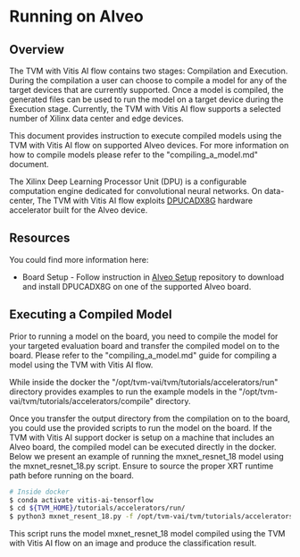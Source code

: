 # Running on Alveo

## Overview

 The TVM with Vitis AI flow contains two stages: Compilation and Execution. During the compilation a user can choose to compile a model for any of the target devices that are currently supported. Once a model is compiled, the generated files can be used to run the model on a target device during the Execution stage. Currently, the TVM with Vitis AI flow supports a selected number of Xilinx data center and edge devices.
 
This document provides instruction to execute compiled models using the TVM with Vitis AI flow on supported Alveo devices. For more information on how to compile models please refer to the "compiling_a_model.md" document. 


The Xilinx Deep Learning Processor Unit (DPU) is a configurable computation engine dedicated for convolutional neural networks. On data-center, The TVM with Vitis AI flow exploits [DPUCADX8G] hardware accelerator built for the Alveo device.

## Resources
You could find more information here:
* Board Setup - Follow instruction in [Alveo Setup] repository to download and install DPUCADX8G on one of the supported Alveo board.


## Executing a Compiled Model

Prior to running a model on the board, you need to compile the model for your targeted evaluation board and transfer the compiled model on to the board. Please refer to the "compiling_a_model.md" guide for compiling a model using the TVM with Vitis AI flow. 

While inside the docker the "/opt/tvm-vai/tvm/tutorials/accelerators/run" directory provides examples to run the example models in the "/opt/tvm-vai/tvm/tutorials/accelerators/compile" directory.

Once you transfer the output directory from the compilation on to the board, you could use the provided scripts to run the model on the board. If the TVM with Vitis AI support docker is setup on a machine that includes an Alveo board, the compiled model can be executed directly in the docker. Below we present an example of running the mxnet_resnet_18 model using the mxnet_resnet_18.py script. Ensure to source the proper XRT runtime path before running on the board.


```sh
# Inside docker
$ conda activate vitis-ai-tensorflow
$ cd ${TVM_HOME}/tutorials/accelerators/run/
$ python3 mxnet_resent_18.py -f /opt/tvm-vai/tvm/tutorials/accelerators/compile/mxnet_resnet_18/ -d /opt/tvm-vai/tvm/tutorials/accelerators/compile/mxnet_resnet_18/libdpu 
```

This script runs the model mxnet_resnet_18 model compiled using the TVM with Vitis AI flow on an image and produce the classification result.




[//]: # (These are reference links used in the body of this note and get stripped out when the markdown processor does its job. )

   [Alveo Setup]: https://github.com/Xilinx/Vitis-AI/tree/master/alveo
   [DPUCADX8G]: https://github.com/Xilinx/Vitis-AI/blob/master/alveo/docs/ml-suite-overview.md  
